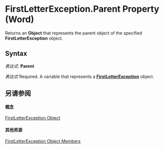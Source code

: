 
# FirstLetterException.Parent Property (Word)

Returns an  **Object** that represents the parent object of the specified **FirstLetterException** object.


## Syntax

 _表达式_. **Parent**

 _表达式_ Required. A variable that represents a **[FirstLetterException](e365a683-010a-a074-5563-f0cac1f410b2.md)** object.


## 另请参阅


#### 概念


[FirstLetterException Object](e365a683-010a-a074-5563-f0cac1f410b2.md)
#### 其他资源


[FirstLetterException Object Members](http://msdn.microsoft.com/library/4e1d1571-ef74-725c-5fff-1816e3a7a575%28Office.15%29.aspx)